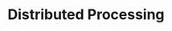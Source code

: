 ---
title: "Distributed Processing"

categories: ['']

tags: ['Distributed', 'Processing']

arwords: 'حوسبة موزّعة'

arexps: []

enwords: ['Distributed Processing']

enexps: []

arlexicons: 'ح'

enlexicons: 'D'

authors: ['Ruqayya Roshdy']

translators: ['X']

citations: 'تطبيقات أساسية في المعالجة الآلية للغة العربية'

sources: 'مركز الملك عبدالله بن عبدالعزيز الدولي لخدمة اللغة العربية'

slug: ""
---